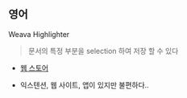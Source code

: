 ## 영어

Weava Highlighter

> 문서의 특정 부분을 selection 하여 저장 할 수 있다

-   [웹 스토어](https://chrome.google.com/webstore/detail/weava-highlighter-pdf-web/cbnaodkpfinfiipjblikofhlhlcickei/related)

-   익스텐션, 웹 사이트, 앱이 있지만 불편하다..
